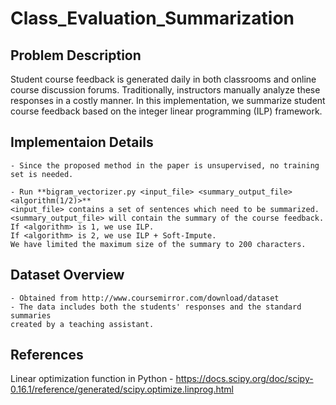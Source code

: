 # Class_Evaluation_Summarization

Problem Description
-------------------
Student course feedback is generated daily in both classrooms
and online course discussion forums. Traditionally, instructors
manually analyze these responses in a costly manner. In
this implementation, we summarize student course feedback based
on the integer linear programming (ILP) framework.

Implementaion Details
---------------------
	- Since the proposed method in the paper is unsupervised, no training
	set is needed.
	
	- Run **bigram_vectorizer.py <input_file> <summary_output_file> <algorithm(1/2)>**
	<input_file> contains a set of sentences which need to be summarized.
	<summary_output_file> will contain the summary of the course feedback.
	If <algorithm> is 1, we use ILP.
	If <algorithm> is 2, we use ILP + Soft-Impute.
	We have limited the maximum size of the summary to 200 characters.

Dataset Overview
---------------- 
    - Obtained from http://www.coursemirror.com/download/dataset
    - The data includes both the students' responses and the standard summaries 
    created by a teaching assistant.
   
References
----------
Linear optimization function in Python - https://docs.scipy.org/doc/scipy-0.16.1/reference/generated/scipy.optimize.linprog.html
